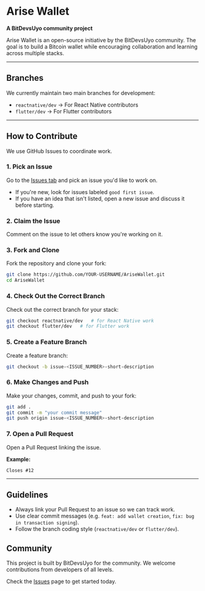 # Arise Wallet

**A BitDevsUyo community project**

Arise Wallet is an open-source initiative by the BitDevsUyo community. The goal is to build a Bitcoin wallet while encouraging collaboration and learning across multiple stacks.

---

## Branches

We currently maintain two main branches for development:

- `reactnative/dev` → For React Native contributors
- `flutter/dev` → For Flutter contributors

---

## How to Contribute

We use GitHub Issues to coordinate work.

### 1. Pick an Issue

Go to the [Issues tab](../../issues) and pick an issue you'd like to work on.

- If you're new, look for issues labeled `good first issue`.
- If you have an idea that isn't listed, open a new issue and discuss it before starting.

### 2. Claim the Issue

Comment on the issue to let others know you're working on it.

### 3. Fork and Clone

Fork the repository and clone your fork:

```bash
git clone https://github.com/YOUR-USERNAME/AriseWallet.git
cd AriseWallet
```

### 4. Check Out the Correct Branch

Check out the correct branch for your stack:

```bash
git checkout reactnative/dev   # for React Native work
git checkout flutter/dev   # for Flutter work
```

### 5. Create a Feature Branch

Create a feature branch:

```bash
git checkout -b issue-<ISSUE_NUMBER>-short-description
```

### 6. Make Changes and Push

Make your changes, commit, and push to your fork:

```bash
git add .
git commit -m "your commit message"
git push origin issue-<ISSUE_NUMBER>-short-description
```

### 7. Open a Pull Request

Open a Pull Request linking the issue.

**Example:**
```
Closes #12
```

---

## Guidelines

- Always link your Pull Request to an issue so we can track work.
- Use clear commit messages (e.g. `feat: add wallet creation`, `fix: bug in transaction signing`).
- Follow the branch coding style (`reactnative/dev` or `flutter/dev`).



## Community

This project is built by BitDevsUyo for the community. We welcome contributions from developers of all levels.

Check the [Issues](../../issues) page to get started today.
